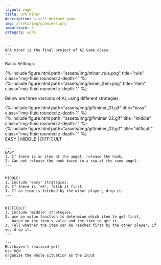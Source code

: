 ```yaml
---
layout: page
title: GPA Miner
description: a self-defined game
img: assets/img/gpaminer.png
importance: 3
category: work
---
```



    ---
    GPA miner is the final project of AI Game class.
    ---

Basic Settings:
<div class="row">
    <div class="col-sm mt-3 mt-md-0">
        {% include figure.html path="assets/img/miner_rule.png" title="rule" class="img-fluid rounded z-depth-1" %}
    </div>
</div>

<div class="row">
    <div class="col-sm mt-3 mt-md-0">
        {% include figure.html path="assets/img/miner_item.png" title="item" class="img-fluid rounded z-depth-1" %}
    </div>
</div>

Below are three versions of AI, using different strategies.
<div class="row">
    <div class="col-sm mt-3 mt-md-0">
        {% include figure.html path="assets/img/gif/miner_01.gif" title="easy" class="img-fluid rounded z-depth-1" %}
    </div>
    <div class="col-sm mt-3 mt-md-0">
        {% include figure.html path="assets/img/gif/miner_02.gif" title="middle" class="img-fluid rounded z-depth-1" %}
    </div>
    <div class="col-sm mt-3 mt-md-0">
        {% include figure.html path="assets/img/gif/miner_03.gif" title="difficult" class="img-fluid rounded z-depth-1" %}
    </div>
</div>
<div class="caption">
    EASY | MIDDLE | DIFFICULT
</div>

    ---
    EASY:
    1. If there is an item at the angel, release the hook.
    2. Can not release the hook twice in a row at the same angel.
    ---

    ---
    MIDDLE:
    1. Include 'easy' strategies.
    2. If there is '+X', fetch it first.
    3. If an item is fetched by the other player, drop it.
    ---

    ---
    DIFFICULT:
    1. Include 'middle' strategies.
    2. use an value function to determine which item to get first, 
       based on the item's value and the time to get it.
    3. Tell whether the item can be reached first by the other player, if so, drop it.
    ---

    ---
    RL:(haven't realized yet)
    use DQN
    organize the whole situation as the input
    ---